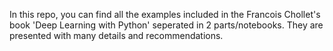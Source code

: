In this repo, you can find all the examples included in the Francois Chollet's book 'Deep Learning with Python' seperated in 2 parts/notebooks. They are presented with many details and recommendations. 
